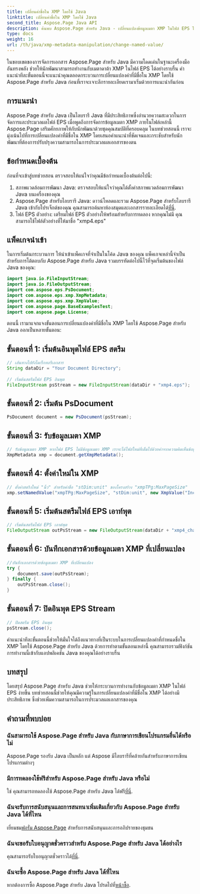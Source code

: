 ```yaml
---
title: เปลี่ยนค่าชื่อใน XMP โดยใช้ Java
linktitle: เปลี่ยนค่าชื่อใน XMP โดยใช้ Java
second_title: Aspose.Page Java API
description: ค้นพบ Aspose.Page สำหรับ Java - เปลี่ยนแปลงข้อมูลเมตา XMP ในไฟล์ EPS ได้อย่างง่ายดายด้วยคำแนะนำทีละขั้นตอนเพื่อการประมวลผลเอกสารที่มีประสิทธิภาพยิ่งขึ้น
type: docs
weight: 16
url: /th/java/xmp-metadata-manipulation/change-named-value/
---
```

ในขอบเขตของการจัดการเอกสาร Aspose.Page สำหรับ Java มีความโดดเด่นในฐานะเครื่องมืออันทรงพลัง ช่วยให้นักพัฒนาสามารถทำงานกับเมตาดาต้า XMP ในไฟล์ EPS ได้อย่างราบรื่น คำแนะนำทีละขั้นตอนนี้จะแนะนำคุณตลอดกระบวนการเปลี่ยนแปลงค่าที่มีชื่อใน XMP โดยใช้ Aspose.Page สำหรับ Java ก่อนที่เราจะเจาะลึกรายละเอียดเรามาเริ่มด้วยการแนะนำกันก่อน
## การแนะนำ
Aspose.Page สำหรับ Java เป็นไลบรารี Java ที่มีประสิทธิภาพซึ่งอำนวยความสะดวกในการจัดการและประมวลผลไฟล์ EPS เมื่อพูดถึงการจัดการข้อมูลเมตา XMP ภายในไฟล์เหล่านี้ Aspose.Page เสริมศักยภาพให้กับนักพัฒนาด้วยชุดคุณสมบัติที่ครอบคลุม ในบทช่วยสอนนี้ เราจะมุ่งเน้นไปที่การเปลี่ยนแปลงค่าที่มีชื่อใน XMP โดยเสนอคำแนะนำที่ชัดเจนและกระชับสำหรับนักพัฒนาที่ต้องการปรับปรุงความสามารถในการประมวลผลเอกสารของตน
## ข้อกำหนดเบื้องต้น
ก่อนที่จะเข้าสู่บทช่วยสอน ตรวจสอบให้แน่ใจว่าคุณมีข้อกำหนดเบื้องต้นต่อไปนี้:
1. สภาพแวดล้อมการพัฒนา Java: ตรวจสอบให้แน่ใจว่าคุณได้ตั้งค่าสภาพแวดล้อมการพัฒนา Java บนเครื่องของคุณ
2.  Aspose.Page สำหรับไลบรารี Java: ดาวน์โหลดและรวม Aspose.Page สำหรับไลบรารี Java เข้ากับโปรเจ็กต์ของคุณ คุณสามารถค้นหาห้องสมุดและเอกสารรายละเอียดได้[ที่นี่](https://reference.aspose.com/page/java/).
3. ไฟล์ EPS ตัวอย่าง: เตรียมไฟล์ EPS ตัวอย่างให้พร้อมสำหรับการทดลอง หากคุณไม่มี คุณสามารถใช้ไฟล์ตัวอย่างที่ให้มาชื่อ "xmp4.eps"
## แพ็คเกจนำเข้า
ในการเริ่มต้นกระบวนการ ให้นำเข้าแพ็คเกจที่จำเป็นในโค้ด Java ของคุณ แพ็คเกจเหล่านี้จำเป็นสำหรับการโต้ตอบกับ Aspose.Page สำหรับ Java รวมบรรทัดต่อไปนี้ไว้ที่จุดเริ่มต้นของไฟล์ Java ของคุณ:
```java
import java.io.FileInputStream;
import java.io.FileOutputStream;
import com.aspose.eps.PsDocument;
import com.aspose.eps.xmp.XmpMetadata;
import com.aspose.eps.xmp.XmpValue;
import com.aspose.page.BaseExamplesTest;
import com.aspose.page.License;
```
ตอนนี้ เรามาแจกแจงขั้นตอนการเปลี่ยนแปลงค่าที่มีชื่อใน XMP โดยใช้ Aspose.Page สำหรับ Java ออกเป็นหลายขั้นตอน:
## ขั้นตอนที่ 1: เริ่มต้นอินพุตไฟล์ EPS สตรีม
```java
// เส้นทางไปยังไดเร็กทอรีเอกสาร
String dataDir = "Your Document Directory";
        
// เริ่มต้นสตรีมไฟล์ EPS อินพุต
FileInputStream psStream = new FileInputStream(dataDir + "xmp4.eps");
```
## ขั้นตอนที่ 2: เริ่มต้น PsDocument
```java
PsDocument document = new PsDocument(psStream);
```
## ขั้นตอนที่ 3: รับข้อมูลเมตา XMP
```java
// รับข้อมูลเมตา XMP หากไฟล์ EPS ไม่มีข้อมูลเมตา XMP เราจะได้ไฟล์ใหม่ที่เต็มไปด้วยค่าจากความคิดเห็นข้อมูลเมตา PS (%%Creator, %%CreateDate, %%Title ฯลฯ)
XmpMetadata xmp = document.getXmpMetadata();
```
## ขั้นตอนที่ 4: ตั้งค่าใหม่ใน XMP
```java
// ตั้งค่าสตริงใหม่ "นิ้ว" สำหรับค่าชื่อ "stDim:unit" ของโครงสร้าง "xmpTPg:MaxPageSize"
xmp.setNamedValue("xmpTPg:MaxPageSize", "stDim:unit", new XmpValue("Inches"));
```
## ขั้นตอนที่ 5: เริ่มต้นสตรีมไฟล์ EPS เอาท์พุต
```java
// เริ่มต้นสตรีมไฟล์ EPS เอาต์พุต
FileOutputStream outPsStream = new FileOutputStream(dataDir + "xmp4_changed.eps");
```
## ขั้นตอนที่ 6: บันทึกเอกสารด้วยข้อมูลเมตา XMP ที่เปลี่ยนแปลง
```java
//บันทึกเอกสารด้วยข้อมูลเมตา XMP ที่เปลี่ยนแปลง
try {			
    document.save(outPsStream);
} finally {
    outPsStream.close();
}
```
## ขั้นตอนที่ 7: ปิดอินพุต EPS Stream
```java
// ปิดสตรีม EPS อินพุต
psStream.close();
```
คำแนะนำทีละขั้นตอนนี้ช่วยให้มั่นใจได้ถึงแนวทางที่เป็นระบบในการเปลี่ยนแปลงค่าที่กำหนดชื่อใน XMP โดยใช้ Aspose.Page สำหรับ Java ด้วยการทำตามขั้นตอนเหล่านี้ คุณสามารถรวมฟังก์ชันการทำงานนี้เข้ากับแอปพลิเคชัน Java ของคุณได้อย่างราบรื่น
## บทสรุป
โดยสรุป Aspose.Page สำหรับ Java ช่วยให้กระบวนการทำงานกับข้อมูลเมตา XMP ในไฟล์ EPS ง่ายขึ้น บทช่วยสอนนี้ช่วยให้คุณมีความรู้ในการเปลี่ยนแปลงค่าที่มีชื่อใน XMP ได้อย่างมีประสิทธิภาพ ซึ่งช่วยเพิ่มความสามารถในการประมวลผลเอกสารของคุณ
## คำถามที่พบบ่อย
### ฉันสามารถใช้ Aspose.Page สำหรับ Java กับภาษาการเขียนโปรแกรมอื่นได้หรือไม่
Aspose.Page รองรับ Java เป็นหลัก แต่ Aspose มีไลบรารีที่คล้ายกันสำหรับภาษาการเขียนโปรแกรมต่างๆ
### มีการทดลองใช้ฟรีสำหรับ Aspose.Page สำหรับ Java หรือไม่
 ใช่ คุณสามารถทดลองใช้ Aspose.Page สำหรับ Java ได้ฟรี[ที่นี่](https://releases.aspose.com/).
### ฉันจะรับการสนับสนุนและการสนทนาเพิ่มเติมเกี่ยวกับ Aspose.Page สำหรับ Java ได้ที่ไหน
 เยี่ยมชม[ฟอรั่ม Aspose.Page](https://forum.aspose.com/c/page/39) สำหรับการสนับสนุนและการอภิปรายของชุมชน
### ฉันจะขอรับใบอนุญาตชั่วคราวสำหรับ Aspose.Page สำหรับ Java ได้อย่างไร
 คุณสามารถรับใบอนุญาตชั่วคราวได้[ที่นี่](https://purchase.aspose.com/temporary-license/).
### ฉันจะซื้อ Aspose.Page สำหรับ Java ได้ที่ไหน
 หากต้องการซื้อ Aspose.Page สำหรับ Java โปรดไปที่[หน้าซื้อ](https://purchase.aspose.com/buy).